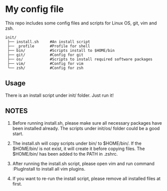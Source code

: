 # My config file

This repo includes some config files and scripts for Linux OS, git, vim and zsh.

    init/
     ├── install.sh     #An install script
     ├── _profile       #Profile for shell
     ├── bin/           #Scripts install to $HOME/bin
     ├── git/           #Config for git
     ├── os/            #Scripts to install required software packages
     ├── vim/           #Config for vim
     └── zsh/           #Config for zsh

## Usage

There is an install script under init/ folder. Just run it!

## NOTES

1. Before running install.sh, please make sure all necessary packages have been
   installed already. The scripts under init/os/ folder could be a good start.

2. The install.sh will copy scripts under bin/ to $HOME/bin/. If the $HOME/bin/
   is not exist, it will create it before copying files. The $HOME/bin/ has been
   added to the PATH in .zshrc.

3. After running the install.sh script, please open vim and run command
   :PlugInstall to install all vim plugins.

4. If you want to re-run the install script, please remove all installed files
   at first.
